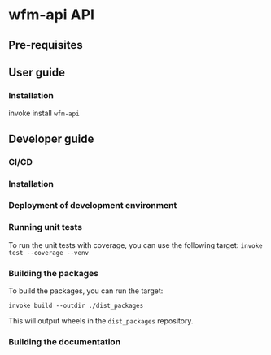 # wfm-api API

## Pre-requisites

## User guide

### Installation

invoke install `wfm-api`

## Developer guide

### CI/CD

### Installation

### Deployment of development environment

### Running unit tests

To run the unit tests with coverage, you can use the following target:
`invoke test --coverage --venv`

### Building the packages

To build the packages, you can run the target:

`invoke build --outdir ./dist_packages`

This will output wheels in the `dist_packages` repository.

### Building the documentation
